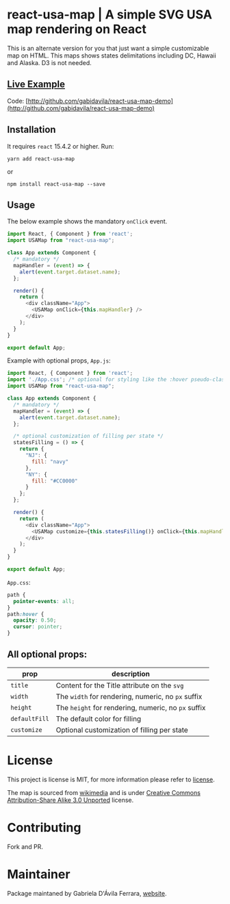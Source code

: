 # react-usa-map | A simple SVG USA map rendering on React

This is an alternate version for you that just want a simple customizable map on HTML. This maps shows states delimitations including DC, Hawaii and Alaska. D3 is not needed.

## [Live Example](http://react-usa-map-demo.herokuapp.com)
Code: [http://github.com/gabidavila/react-usa-map-demo](http://github.com/gabidavila/react-usa-map-demo)

## Installation

It requires `react` 15.4.2 or higher. Run:

`yarn add react-usa-map`

or

`npm install react-usa-map --save`

## Usage

The below example shows the mandatory `onClick` event.

```javascript
import React, { Component } from 'react';
import USAMap from "react-usa-map";

class App extends Component {
  /* mandatory */
  mapHandler = (event) => {
    alert(event.target.dataset.name);
  };

  render() {
    return (
      <div className="App">
        <USAMap onClick={this.mapHandler} />
      </div>
    );
  }
}

export default App;
```

Example with optional props, `App.js`:

```javascript
import React, { Component } from 'react';
import './App.css'; /* optional for styling like the :hover pseudo-class */
import USAMap from "react-usa-map";

class App extends Component {
  /* mandatory */
  mapHandler = (event) => {
    alert(event.target.dataset.name);
  };

  /* optional customization of filling per state */
  statesFilling = () => {
    return {
      "NJ": {
        fill: "navy"
      },
      "NY": {
        fill: "#CC0000"
      }
    };
  };

  render() {
    return (
      <div className="App">
        <USAMap customize={this.statesFilling()} onClick={this.mapHandler} />
      </div>
    );
  }
}

export default App;
```

`App.css`:

```css
path {
  pointer-events: all;
}
path:hover {
  opacity: 0.50;
  cursor: pointer;
}
```

## All optional props:

|prop|description|
|----|-----------|
|`title`| Content for the Title attribute on the `svg`|
|`width`| The `width` for rendering, numeric, no `px` suffix|
|`height`| The `height` for rendering, numeric, no `px` suffix|
|`defaultFill`| The default color for filling|
|`customize`| Optional customization of filling per state |

# License

This project is license is MIT, for more information please refer to [license](LICENSE.md).

The map is sourced from [wikimedia](https://commons.wikimedia.org/wiki/File:Blank_US_Map_(states_only).svg) and is under [Creative Commons Attribution-Share Alike 3.0 Unported](https://spdx.org/licenses/CC-BY-SA-3.0.html) license.

# Contributing

Fork and PR.

# Maintainer

Package maintaned by Gabriela D'Ávila Ferrara, [website](http://gabriela.io).

